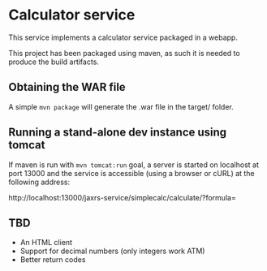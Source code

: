 # Calculator service

This service implements a calculator service packaged in a webapp.

This project has been packaged using maven, as such it is needed to produce the build artifacts.

## Obtaining the WAR file

A simple `mvn package` will generate the .war file in the target/ folder.

## Running a stand-alone dev instance using tomcat

If maven is run with `mvn tomcat:run` goal, a server is started on localhost at port 13000 and the service is accessible (using a browser or cURL) at the following address:

http://localhost:13000/jaxrs-service/simplecalc/calculate/?formula=<your URL encoded formula>

## TBD

* An HTML client
* Support for decimal numbers (only integers work ATM)
* Better return codes 
